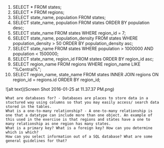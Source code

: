 1. SELECT * FROM states;
2. SELECT * FROM regions; 
3. SELECT state_name, population FROM states; 
4. SELECT state_name, population FROM states ORDER BY population desc;
5. SELECT state_name FROM states WHERE region_id = 7;
6. SELECT state_name, population_density FROM states WHERE population_density > 50 ORDER BY population_density asc;
7. SELECT state_name FROM states WHERE population > 1000000 AND population < 1500000;
8. SELECT state_name, region_id FROM states ORDER BY region_id asc;
9. SELECT region_name FROM regions WHERE region_name LIKE "%Central%";
10. SELECT region_name, state_name FROM states INNER JOIN regions ON region_id = regions.id ORDER BY region_id; 


![alt text](Screen Shot 2016-01-25 at 11.37.37 PM.png)

```
What are databases for? - Databases are places to store data in a stuctured way using columns so that you may easily access/ search data stored in the tables. 
What is a one-to-many relationship? - A one-to-many relationship is one that a datatype can include more than one object. An example of this used in the exercise is that regions and states have a one to many relationship as one region has many states. 
What is a primary key? What is a foreign key? How can you determine which is which?
How can you select information out of a SQL database? What are some general guidelines for that?
```